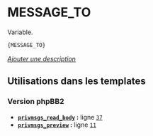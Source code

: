 # MESSAGE_TO


Variable.

```html
{MESSAGE_TO}
```

[*Ajouter une description*](https://fa-tvars.appspot.com/var/MESSAGE_TO)

## Utilisations dans les templates

### Version phpBB2
* __[`privmsgs_read_body`](../tpl/var/subsilver/privmsgs_read_body.md#readme) :__ ligne [`37`](../tpl/src/subsilver/privmsgs_read_body.tpl#L37)
* __[`privmsgs_preview`](../tpl/var/subsilver/privmsgs_preview.md#readme) :__ ligne [`11`](../tpl/src/subsilver/privmsgs_preview.tpl#L11)